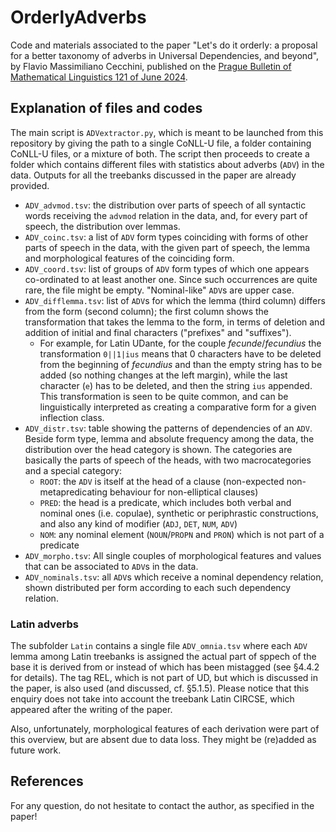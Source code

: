 # OrderlyAdverbs

Code and materials associated to the paper "Let's do it orderly: a proposal for a better taxonomy of adverbs in Universal Dependencies, and beyond", by Flavio Massimiliano Cecchini, published on the [Prague Bulletin of Mathematical Linguistics 121 of June 2024](https://ufal.mff.cuni.cz/pbml/121).

## Explanation of files and codes 

The main script is `ADVextractor.py`, which is meant to be launched from this repository by giving the path to a single CoNLL-U file, a folder containing CoNLL-U files, or a mixture of both. The script then proceeds to create a folder which contains different files with statistics about adverbs (`ADV`) in the data. Outputs for all the treebanks discussed in the paper are already provided. 

* `ADV_advmod.tsv`: the distribution over parts of speech of all syntactic words receiving the `advmod` relation in the data, and, for every part of speech, the distribution over lemmas.
* `ADV_coinc.tsv`: a list of `ADV` form types coinciding with forms of other parts of speech in the data, with the given part of speech, the lemma and morphological features of the coinciding form.
* `ADV_coord.tsv`: list of groups of `ADV` form types of which one appears co-ordinated to at least another one. Since such occurrences are quite rare, the file might be empty. "Nominal-like" `ADV`s are upper case. 
* `ADV_difflemma.tsv`: list of `ADV`s for which the lemma (third column) differs from the form (second column); the first column shows the transformation that takes the lemma to the form, in terms of deletion and addition of initial and final characters ("prefixes" and "suffixes"). 
    * For example, for Latin UDante, for the couple *fecunde*/*fecundius* the transformation `0||1|ius` means that 0 characters have to be deleted from the beginning of *fecundius* and than the empty string has to be added (so nothing changes at the left margin), while the last character (`e`) has to be deleted, and then the string `ius` appended. This transformation is seen to be quite common, and can be linguistically interpreted as creating a comparative form for a given inflection class. 
* `ADV_distr.tsv`: table showing the patterns of dependencies of an `ADV`. Beside form type, lemma and absolute frequency among the data, the distribution over the head category is shown. The categories are basically the parts of speech of the heads, with two macrocategories and a special category:
    * `ROOT`: the `ADV` is itself at the head of a clause (non-expected non-metapredicating behaviour for non-elliptical clauses) 
    * `PRED`: the head is a predicate, which includes both verbal and nominal ones (i.e. copulae), synthetic or periphrastic constructions, and also any kind of modifier (`ADJ`, `DET`, `NUM`, `ADV`)
    * `NOM`: any nominal element (`NOUN`/`PROPN` and `PRON`) which is not part of a predicate
* `ADV_morpho.tsv`: All single couples of morphological features and values that can be associated to `ADV`s in the data.
* `ADV_nominals.tsv`: all `ADV`s which receive a nominal dependency relation, shown distributed per form according to each such dependency relation.

### Latin adverbs

The subfolder `Latin` contains a single file `ADV_omnia.tsv` where each `ADV` lemma among Latin treebanks is assigned the actual part of sppech of the base it is derived from or instead of which has been mistagged (see §4.4.2 for details). The tag REL, which is not part of UD, but which is discussed in the paper, is also used (and discussed, cf. §5.1.5). Please notice that this enquiry does not take into account the treebank Latin CIRCSE, which appeared after the writing of the paper. 

Also, unfortunately, morphological features of each derivation were part of this overview, but are absent due to data loss. They might be (re)added as future work.

## References

For any question, do not hesitate to contact the author, as specified in the paper!
